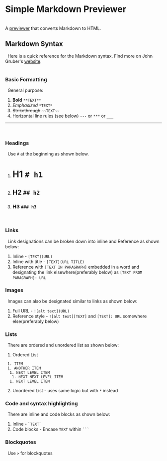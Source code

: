 # Simple Markdown Previewer
\
A [previewer] that converts Markdown to HTML.
&nbsp;
## Markdown Syntax  
&nbsp;
Here is a quick reference for the Markdown syntax. Find more on John Gruber's [website].  
&nbsp;
### Basic Formatting
&nbsp;
General purpose:
1. **Bold** `**TEXT**`
2. *Emphasized* `*TEXT*`
3. ~~Strikethrough~~ `~~TEXT~~`
4. Horizontal line rules (see below) `---` or `***` or `___`

---
&nbsp;
### Headings
&nbsp;
Use `#` at the beginning as shown below.
1. # H1 `# h1`
2. ## H2 `## h2`
3. ### H3 `### h3`
&nbsp;

### Links
&nbsp;
Link designations can be broken down into inline and Reference as shown below:
1. Inline - `[TEXT](URL)`
2. Inline with title - `[TEXT](URL TITLE)`
3. Reference with `[TEXT IN PARAGRAPH]` embedded in a word and designating the link elsewhere(preferably below) as `[TEXT FROM PARAGRAPH]: URL`
&nbsp;

### Images
&nbsp;
Images can also be designated similar to links as shown below:
1. Full URL - `![alt text](URL)`
2. Reference style - `![alt text][TEXT]` and `[TEXT]: URL` somewhere else(preferably below)
&nbsp;

### Lists
&nbsp;
There are ordered and unordered list as shown below:
1. Ordered List 

```
 1. ITEM
 1. ANOTHER ITEM
  1. NEXT LEVEL ITEM
   1. NEXT NEXT LEVEL ITEM
  1. NEXT LEVEL ITEM
```
2. Unordered List - uses same logic but with `*` instead
&nbsp;

### Code and syntax highlighting
&nbsp; 
There are inline and code blocks as shown below:
1. Inline - `` `TEXT` ``
2. Code blocks - Encase `TEXT` within `` ``` ``
&nbsp; 

### Blockquotes
&nbsp; 
Use `>` for blockquotes
&nbsp; 
&nbsp; 
&nbsp; 

[previewer]: https://bryanwzc.github.io/simple-markdown-previewer/
[website]: https://daringfireball.net/projects/markdown/syntax